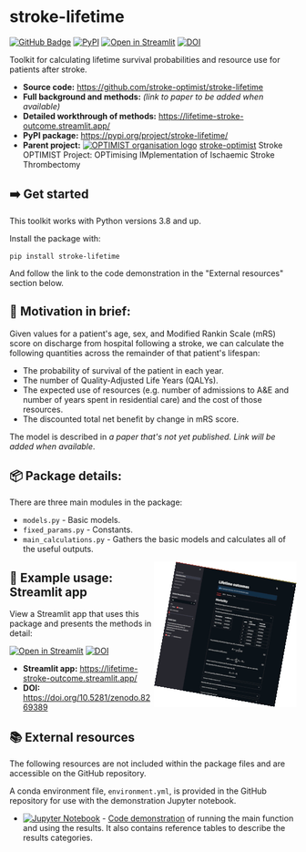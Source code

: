 # stroke-lifetime

[![GitHub Badge][github-img]][github-link] [![PyPI][pypi-img]][pypi-link] 
[![Open in Streamlit][streamlit-img]][streamlit-link] [![DOI][doi-img]][doi-link]

Toolkit for calculating lifetime survival probabilities and resource use for patients after stroke.

+ __Source code:__ https://github.com/stroke-optimist/stroke-lifetime
+ __Full background and methods:__ _(link to paper to be added when available)_
+ __Detailed workthrough of methods:__ https://lifetime-stroke-outcome.streamlit.app/
+ __PyPI package:__ https://pypi.org/project/stroke-lifetime/
+ __Parent project:__ <a href="https://github.com/stroke-optimist/"><img src="https://avatars.githubusercontent.com/u/77266176" alt="OPTIMIST organisation logo" height="20"></a> [stroke-optimist][github-link-stroke-optimist] Stroke OPTIMIST Project: OPTimising IMplementation of Ischaemic Stroke Thrombectomy

## ➡️ Get started

This toolkit works with Python versions 3.8 and up.

Install the package with:

    pip install stroke-lifetime

And follow the link to the code demonstration in the "External resources" section below. 

## 🏥 Motivation in brief:

Given values for a patient's age, sex, and Modified Rankin Scale (mRS) score on discharge from hospital following a stroke, we can calculate the following quantities across the remainder of that patient's lifespan:
+ The probability of survival of the patient in each year.
+ The number of Quality-Adjusted Life Years (QALYs).
+ The expected use of resources (e.g. number of admissions to A&E and number of years spent in residential care) and the cost of those resources.
+ The discounted total net benefit by change in mRS score. 

The model is described in _a paper that's not yet published. Link will be added when available_.


## 📦 Package details:

There are three main modules in the package:

+ `models.py` - Basic models.
+ `fixed_params.py` - Constants.
+ `main_calculations.py` - Gathers the basic models and calculates all of the useful outputs. 


<a href="https://lifetime-stroke-outcome.streamlit.app/"><img align="right" src="https://raw.githubusercontent.com/stroke-optimist/stroke-lifetime/main/docs/streamlit_lifetime_preview_rotated_smaller.gif" alt="Animated preview of the Streamlit app."></a>

## 👑 Example usage: Streamlit app

View a Streamlit app that uses this package and presents the methods in detail:

[![Open in Streamlit][streamlit-img]][streamlit-link] [![DOI][streamlit-doi-img]][streamlit-doi-link]

+ __Streamlit app:__ https://lifetime-stroke-outcome.streamlit.app/
+ __DOI:__ https://doi.org/10.5281/zenodo.8269389


## 📚 External resources

The following resources are not included within the package files and are accessible on the GitHub repository.

A conda environment file, `environment.yml`, is provided in the GitHub repository for use with the demonstration Jupyter notebook.

+ [![Jupyter Notebook][jupyternotebook-img]][demo-jupyternotebook-link] - [Code demonstration][demo-jupyternotebook-link] of running the main function and using the results. It also contains reference tables to describe the results categories.


[github-img]: https://img.shields.io/badge/github-%23121011.svg?style=for-the-badge&logo=github&logoColor=white
[github-link]: https://github.com/stroke-optimist/stroke-lifetime

[pypi-img]: https://img.shields.io/pypi/v/stroke-lifetime?label=pypi%20package
[pypi-link]: https://pypi.org/project/stroke-lifetime/

[doi-img]: https://zenodo.org/badge/814086731.svg
[doi-link]: https://zenodo.org/doi/10.5281/zenodo.11637387

[github-link-stroke-optimist]: https://github.com/stroke-optimist/

[streamlit-img]: https://static.streamlit.io/badges/streamlit_badge_black_white.svg
[streamlit-link]: https://lifetime-stroke-outcome.streamlit.app/

[streamlit-doi-img]: https://zenodo.org/badge/575076706.svg
[streamlit-doi-link]: https://doi.org/10.5281/zenodo.8269389

[jupyternotebook-img]: https://img.shields.io/badge/jupyter-%23FA0F00.svg?style=for-the-badge&logo=jupyter&logoColor=white
[demo-jupyternotebook-link]: https://github.com/stroke-optimist/stroke-lifetime/blob/main/docs/demo.ipynb
